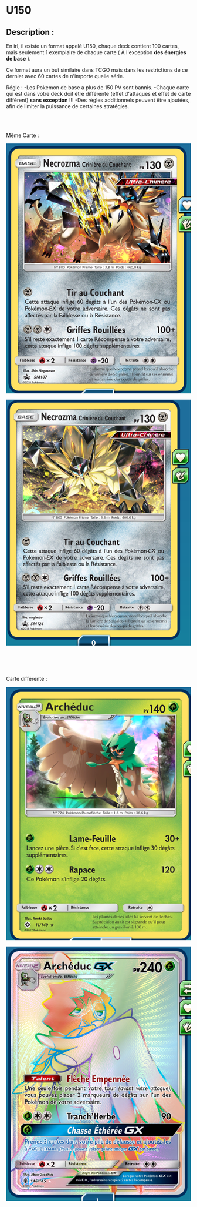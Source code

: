 # U150


## Description :

En irl, il existe un format appelé U150, chaque deck contient 100 cartes, mais seulement 1 exemplaire de chaque carte ( À l'exception **__des énergies de base__** ).

Ce format aura un but similaire dans TCGO mais dans les restrictions de ce dernier avec 60 cartes de n'importe quelle série.

Régle : 
-Les Pokemon de base a plus de 150 PV sont bannis.
-Chaque carte qui est dans votre deck doit être différente (effet d'attaques et effet de carte différent) **sans exception** !!!
-Des règles additionnels peuvent être ajoutées, afin de limiter la puissance de certaines stratégies.


<br><br>


Même Carte :

![alt text](img/U150-Exemple1.png)

![alt text](img/U150-Exemple2.png)


<br><br><br>


Carte différente :

![alt text](img/U150-Exemple3.png)

![alt text](img/U150-Exemple4.png)